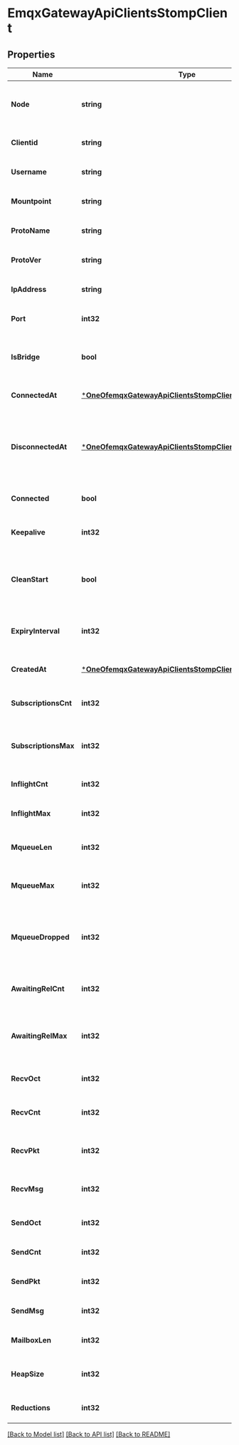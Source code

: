 # EmqxGatewayApiClientsStompClient

## Properties
Name | Type | Description | Notes
------------ | ------------- | ------------- | -------------
**Node** | **string** | Name of the node to which the client is connected | [optional] [default to null]
**Clientid** | **string** | Client ID | [optional] [default to null]
**Username** | **string** | Username of client when connecting | [optional] [default to null]
**Mountpoint** | **string** | Topic mountpoint | [optional] [default to null]
**ProtoName** | **string** | Client protocol name | [optional] [default to null]
**ProtoVer** | **string** | Protocol version used by the client | [optional] [default to null]
**IpAddress** | **string** | Client&#x27;s IP address | [optional] [default to null]
**Port** | **int32** | Client&#x27;s port | [optional] [default to null]
**IsBridge** | **bool** | Indicates whether the client is connected via bridge | [optional] [default to null]
**ConnectedAt** | [***OneOfemqxGatewayApiClientsStompClientConnectedAt**](OneOfemqxGatewayApiClientsStompClientConnectedAt.md) | Client connection time | [optional] [default to null]
**DisconnectedAt** | [***OneOfemqxGatewayApiClientsStompClientDisconnectedAt**](OneOfemqxGatewayApiClientsStompClientDisconnectedAt.md) | Client offline time, This field is only valid and returned when connected is false | [optional] [default to null]
**Connected** | **bool** | Whether the client is connected | [optional] [default to null]
**Keepalive** | **int32** | Keepalive time, with the unit of second | [optional] [default to null]
**CleanStart** | **bool** | Indicate whether the client is using a brand new session | [optional] [default to null]
**ExpiryInterval** | **int32** | Session expiration interval, with the unit of second | [optional] [default to null]
**CreatedAt** | [***OneOfemqxGatewayApiClientsStompClientCreatedAt**](OneOfemqxGatewayApiClientsStompClientCreatedAt.md) | Session creation time | [optional] [default to null]
**SubscriptionsCnt** | **int32** | Number of subscriptions established by this client | [optional] [default to null]
**SubscriptionsMax** | **int32** | Maximum number of subscriptions allowed by this client | [optional] [default to null]
**InflightCnt** | **int32** | Current length of inflight | [optional] [default to null]
**InflightMax** | **int32** | Maximum length of inflight | [optional] [default to null]
**MqueueLen** | **int32** | Current length of message queue | [optional] [default to null]
**MqueueMax** | **int32** | Maximum length of message queue | [optional] [default to null]
**MqueueDropped** | **int32** | Number of messages dropped by the message queue due to exceeding the length | [optional] [default to null]
**AwaitingRelCnt** | **int32** | Number of awaiting acknowledge packet | [optional] [default to null]
**AwaitingRelMax** | **int32** | Maximum allowed number of awaiting PUBREC packet | [optional] [default to null]
**RecvOct** | **int32** | Number of bytes received | [optional] [default to null]
**RecvCnt** | **int32** | Number of socket packets received | [optional] [default to null]
**RecvPkt** | **int32** | Number of protocol packets received | [optional] [default to null]
**RecvMsg** | **int32** | Number of message packets received | [optional] [default to null]
**SendOct** | **int32** | Number of bytes sent | [optional] [default to null]
**SendCnt** | **int32** | Number of socket packets sent | [optional] [default to null]
**SendPkt** | **int32** | Number of protocol packets sent | [optional] [default to null]
**SendMsg** | **int32** | Number of message packets sent | [optional] [default to null]
**MailboxLen** | **int32** | Process mailbox size | [optional] [default to null]
**HeapSize** | **int32** | Process heap size with the unit of byte | [optional] [default to null]
**Reductions** | **int32** | Erlang reduction | [optional] [default to null]

[[Back to Model list]](../README.md#documentation-for-models) [[Back to API list]](../README.md#documentation-for-api-endpoints) [[Back to README]](../README.md)


